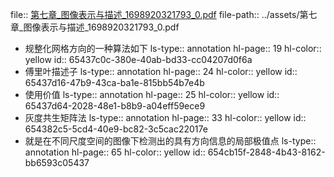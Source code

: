 file:: [第七章_图像表示与描述_1698920321793_0.pdf](../assets/第七章_图像表示与描述_1698920321793_0.pdf)
file-path:: ../assets/第七章_图像表示与描述_1698920321793_0.pdf

- 规整化网格方向的一种算法如下
  ls-type:: annotation
  hl-page:: 19
  hl-color:: yellow
  id:: 65437c0c-380e-40ab-bd33-cc04207d0f6a
- 傅里叶描述子
  ls-type:: annotation
  hl-page:: 24
  hl-color:: yellow
  id:: 65437d16-47b9-43ca-ba1e-815bb54b7e4b
- 使用价值
  ls-type:: annotation
  hl-page:: 25
  hl-color:: yellow
  id:: 65437d64-2028-48e1-b8b9-a04eff59ece9
- 灰度共生矩阵法
  ls-type:: annotation
  hl-page:: 33
  hl-color:: yellow
  id:: 654382c5-5cd4-40e9-bc82-3c5cac22017e
- 就是在不同尺度空间的图像下检测出的具有方向信息的局部极值点
  ls-type:: annotation
  hl-page:: 65
  hl-color:: yellow
  id:: 654cb15f-2848-4b43-8162-bb6593c05437